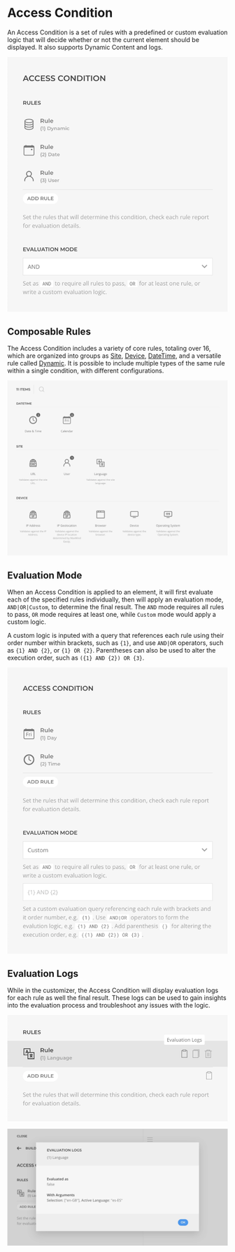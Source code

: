 # Access Condition

An Access Condition is a set of rules with a predefined or custom evaluation logic that will decide whether or not the current element should be displayed. It also supports Dynamic Content and logs.

![Access Condition](./assets/access-condition.webp)

## Composable Rules

The Access Condition includes a variety of core rules, totaling over 16, which are organized into groups as [Site](../rules/site), [Device](../rules/device), [DateTime](../rules/datetime), and a versatile rule called [Dynamic](../rules/dynamic). It is possible to include multiple types of the same rule within a single condition, with different configurations.

![Access Condition Rules](./assets/access-condition-rules.webp)

## Evaluation Mode

When an Access Condition is applied to an element, it will first evaluate each of the specified rules individually, then will apply an evaluation mode, `AND|OR|Custom`, to determine the final result. The `AND` mode requires all rules to pass, `OR` mode requires at least one, while `Custom` mode would apply a custom logic.

A custom logic is inputed with a query that references each rule using their order number within brackets, such as `{1}`, and use `AND|OR` operators, such as `{1} AND {2}`, or `{1} OR {2}`. Parentheses can also be used to alter the execution order, such as `({1} AND {2}) OR {3}`.

![Access Condition Evaluation](./assets/access-condition-evaluation.webp)

## Evaluation Logs

While in the customizer, the Access Condition will display evaluation logs for each rule as well the final result. These logs can be used to gain insights into the evaluation process and troubleshoot any issues with the logic.

![Access Condition Evaluation Logs](./assets/access-condition-logs.webp)

![Access Condition Evaluation Log](./assets/access-condition-log.webp)

